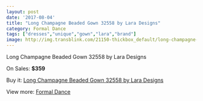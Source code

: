 ```yaml
---
layout: post
date: '2017-08-04'
title: "Long Champagne Beaded Gown 32558 by Lara Designs"
category: Formal Dance
tags: ["dresses","unique","gown","lara","brand"]
image: http://img.transblink.com/21150-thickbox_default/long-champagne-beaded-gown-32558-by-lara-designs.jpg
---
```

Long Champagne Beaded Gown 32558 by Lara Designs

On Sales: **$359**
<a href="https://www.transblink.com/en/formal-dance/6705-long-champagne-beaded-gown-32558-by-lara-designs.html"><amp-img layout="responsive" width="600" height="600" src="//img.transblink.com/21150-thickbox_default/long-champagne-beaded-gown-32558-by-lara-designs.jpg" alt="Long Champagne Beaded Gown 32558 by Lara Designs 0" /></a>
<a href="https://www.transblink.com/en/formal-dance/6705-long-champagne-beaded-gown-32558-by-lara-designs.html"><amp-img layout="responsive" width="600" height="600" src="//img.transblink.com/21151-thickbox_default/long-champagne-beaded-gown-32558-by-lara-designs.jpg" alt="Long Champagne Beaded Gown 32558 by Lara Designs 1" /></a>

Buy it: [Long Champagne Beaded Gown 32558 by Lara Designs](https://www.transblink.com/en/formal-dance/6705-long-champagne-beaded-gown-32558-by-lara-designs.html "Long Champagne Beaded Gown 32558 by Lara Designs")

View more: [Formal Dance](https://www.transblink.com/en/6-formal-dance "Formal Dance")